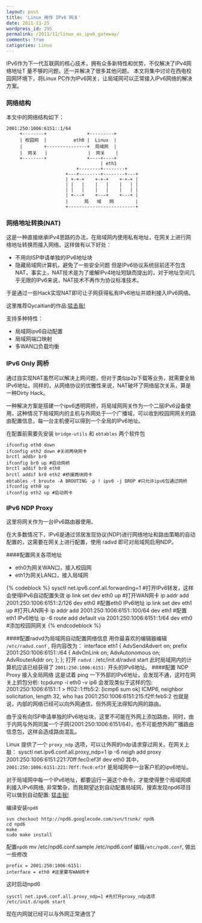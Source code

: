 ```yaml
---
layout: post
title: 'Linux 用作 IPv6 网关'
date: 2011-11-25
wordpress_id: 295
permalink: /2011/11/linux_as_ipv6_gateway/
comments: true
catigories: Linux
---
```

IPv6作为下一代互联网的核心技术，拥有众多新特性和优势，不仅解决了IPv4网络地址T 量不够的问题，还一并解决了很多其他问题。
本文将集中讨论在西电校园网环境下，将Linux PC作为IPv6网关，让局域网可以正常接入IPv6网络的解决方案。
### 网络结构
本文中的网络结构如下：
      
    2001:250:1006:6151::1/64
         +--------+               +---------+ 
         | 校园网  |          eth0 |  Linux  | 
         |        +---------------+  局域网  | 
         |  网关   |               |  网关    | 
         +--------+               +----+----+ 
                                       | eth1
                              +--------+--------+
                          +---+--------+--------+---+ 
                          | +-+-+    +-+-+    +-+-+ | 
                          | |   |    |   |    |   | | 
                          | |   |    |   |    |   | | 
                          | +---+    +---+    +---+ | 
                          |      局   域   网        | 
                          +-------------------------+ 
                                   
<!--more-->
### 网络地址转换(NAT)
这是一种直接继承IPv4思路的办法，在局域网内使用私有地址，在网关上进行网络地址转换而接入网络。这样做有以下好处：
 - 不用向ISP申请单独的IPv6地址块
 - 隐藏局域网计算机，避免了一些安全问题
但是IPv6协议系统目前还不包含NAT，事实上，NAT技术是为了缓解IPv4地址短缺而提出的，对于地址空间几乎无限的IPv6来说，NAT技术不再作为协议标准技术。

于是通过一些Hack实现NAT即可让子网获得私有IPv6地址并顺利接入IPv6网络。

这里推荐Qycaitian的作品:[猛击我!](http://sourceforge.net/projects/ipv6nat/)

支持多种特性：

 - 局域网ipv6自动配置
 - 局域网端口映射
 - 多WAN口负载均衡

### IPv6 Only 网桥
通过自实现NAT虽然可以解决上网问题，但对于类似p2p下载等业务，就需要全局IPv6地址。同样的，从网络协议的优雅性来说，NAT破坏了网络层次关系，算是一种Dirty Hack。

一种解决方案是搭建一个ipv6透明网桥，将局域网网关作为一个二层IPv6设备使用，这种情况下局域网内的主机与外网处于一个广播域，可以收到校园网网关的路由配置信息，每一台主机便可以得到一个全局的IPv6地址。

在配置前需要先安装 `bridge-utils` 和 `ebtables` 两个软件包

    ifconfig eth0 down
    ifconfig eth2 down #关闭两块网卡
    brctl addbr br0
    ifconfig br0 up #启动网桥
    brctl addif br0 eth0
    brctl addif br0 eth2 #桥接两块网卡
    ebtables -t broute -A BROUTING -p ! ipv6 -j DROP #只允许ipv6包通过网桥
    ifconfig eth0 up
    ifconfig eth2 up #启动网卡

### IPv6 NDP Proxy
这里将网关作为一台IPv6路由器使用。

在大多数情况下，IPv6是通过邻居发现协议(NDP)进行网络地址和路由策略的自动配置的，这需要在网关上进行配置，使用 radvd 即可对局域网启用NDP。

####配置网关各项地址
 - eth0为网关WAN口，接入校园网
 - eth1为网关LAN口，接入局域网

{% codeblock %}
sysctl net.ipv6.conf.all.forwarding=1 #打开IPv6转发，这样会使得IPv6自动配置失效
ip link set dev eth0 up #打开WAN网卡
ip addr add 2001:250:1006:6151::2/126 dev eth0 #配置eth0 IPv6地址
ip link set dev eth1 up #打开LAN网卡
ip addr add 2001:250:1006:6151::100/64 dev eth1 #配置eth1 IPv6地址
ip -6 route add default via 2001:250:1006:6151::1/64 dev eth0 #添加校园网网关
{% endcodeblock %}

####配置radvd为局域网自动配置网络信息
用你最喜欢的编辑器编辑 `/etc/radvd.conf` , 将内容改为：
    interface eth1 { 
        AdvSendAdvert on; 
        prefix 2001:250:1006:6151::/64 {
          AdvOnLink on;
          AdvAutonomous on;
          AdvRouterAddr on;
        };
      };
打开 `radvd` :
     /etc/init.d/radvd start 
此时局域网内的计算机应该已经获得了 `2001:250:1006:6151:` 开头的IPv6地址。
####配置 NDP Proxy 接入全局网络
这是试着 ping 一下外部的IPv6地址，会发现不通，这时在网关上抓包分析:
    tcpdump -i eth0 -v ip6 
会发现类似于这样的包:
    2001:250:1006:6151::1 > ff02::1:ffb5:2: [icmp6 sum ok] ICMP6, neighbor solicitation, length 32, who has 2001:250:1006:6151:215:f2ff:feb5:2 
也就是说，内部的网络已经可以向外网通信，但外网无法得知内网的路由。

由于没有向ISP申请单独的IPv6地址块，这里不可能在外网上添加路由，同时，由于内网与外网同属一个子网(2001:250:1006:6151/64)，也不可能想外网广播路由信息包，这样会造成路由混乱。

Linux 提供了一个 `proxy_ndp` 选项，可以让外网的ndp请求穿过网关。在网关上敲：
    sysctl net.ipv6.conf.all.proxy_ndp=1
    ip -6 neigh add proxy 2001:250:1006:6151:221:70ff:fec0:ef3f dev eth0
其中，`2001:250:1006:6151:221:70ff:fec0:ef3f` 是局域网中一台客户机的ipv6地址。

对于局域网中每一个IPv6地址，都要运行一遍这个命令，才能使得整个局域网顺利接入IPv6网络, 非常繁杂，而我期望达到自动配置局域网，搜索发现npd6项目可以做到自动配置: [猛击我!](http://code.google.com/p/npd6/)

编译安装`npd6`

    svn checkout http://npd6.googlecode.com/svn/trunk/ npd6 
    cd npd6 
    make 
    sudo make install

配置`npd6`
    mv /etc/npd6.conf.sample /etc/npd6.conf
编辑`/etc/npd6.conf`, 做出一些修改

    prefix = 2001:250:1006:6151:
    interface = eth0 #这里要写WAN网卡

这时启动npd6

    sysctl net.ipv6.conf.all.proxy_ndp=1 #先打开proxy_ndp选项
    /etc/init.d/npd6 start

现在内网就已经可以与外网正常通信了
